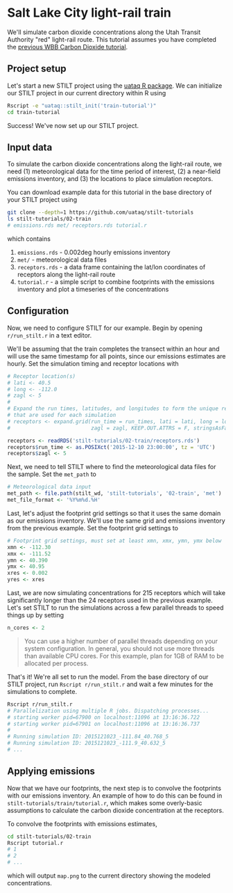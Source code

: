 # Salt Lake City light-rail train

We'll simulate carbon dioxide concentrations along the Utah Transit Authority "red" light-rail route. This tutorial assumes you have completed the [previous WBB Carbon Dioxide tutorial]({{"/tutorials/wbb.html"|relative_url}}).

## Project setup

Let's start a new STILT project using the [uataq R package](https://github.com/benfasoli/uataq). We can initialize our STILT project in our current directory within R using

```bash
Rscript -e "uataq::stilt_init('train-tutorial')"
cd train-tutorial
```

Success! We've now set up our STILT project.

## Input data

To simulate the carbon dioxide concentrations along the light-rail route, we need (1) meteorological data for the time period of interest, (2) a near-field emissions inventory, and (3) the locations to place simulation receptors.

You can download example data for this tutorial in the base directory of your STILT project using

```bash
git clone --depth=1 https://github.com/uataq/stilt-tutorials
ls stilt-tutorials/02-train
# emissions.rds met/ receptors.rds tutorial.r
```

which contains

1. `emissions.rds` - 0.002deg hourly emissions inventory
1. `met/` - meteorological data files
1. `receptors.rds` - a data frame containing the lat/lon coordinates of receptors along the light-rail route
1. `tutorial.r` - a simple script to combine footprints with the emissions inventory and plot a timeseries of the concentrations

## Configuration

Now, we need to configure STILT for our example. Begin by opening `r/run_stilt.r` in a text editor.

We'll be assuming that the train completes the transect within an hour and will use the same timestamp for all points, since our emissions estimates are hourly. Set the simulation timing and receptor locations with

```r
# Receptor location(s)
# lati <- 40.5
# long <- -112.0
# zagl <- 5
#
# Expand the run times, latitudes, and longitudes to form the unique receptors
# that are used for each simulation
# receptors <- expand.grid(run_time = run_times, lati = lati, long = long,
#                          zagl = zagl, KEEP.OUT.ATTRS = F, stringsAsFactors = F)

receptors <- readRDS('stilt-tutorials/02-train/receptors.rds')
receptors$run_time <- as.POSIXct('2015-12-10 23:00:00', tz = 'UTC')
receptors$zagl <- 5
```

Next, we need to tell STILT where to find the meteorological data files for the sample. Set the `met_path` to

```r
# Meteorological data input
met_path <- file.path(stilt_wd, 'stilt-tutorials', '02-train', 'met')
met_file_format <- '%Y%m%d.%H'
```

Last, let's adjust the footprint grid settings so that it uses the same domain as our emissions inventory. We'll use the same grid and emissions inventory from the previous example. Set the footprint grid settings to

```r
# Footprint grid settings, must set at least xmn, xmx, ymn, ymx below
xmn <- -112.30
xmx <- -111.52
ymn <- 40.390
ymx <- 40.95
xres <- 0.002
yres <- xres
```

Last, we are now simulating concentrations for 215 receptors which will take significantly longer than the 24 receptors used in the previous example. Let's set STILT to run the simulations across a few parallel threads to speed things up by setting

```r
n_cores <- 2
```

> You can use a higher number of parallel threads depending on your system configuration. In general, you should not use more threads than available CPU cores. For this example, plan for 1GB of RAM to be allocated per process.

That's it! We're all set to run the model. From the base directory of our STILT project, run `Rscript r/run_stilt.r` and wait a few minutes for the simulations to complete.

```bash
Rscript r/run_stilt.r
# Parallelization using multiple R jobs. Dispatching processes...
# starting worker pid=67900 on localhost:11096 at 13:16:36.722
# starting worker pid=67901 on localhost:11096 at 13:16:36.737
#
# Running simulation ID: 2015121023_-111.84_40.768_5
# Running simulation ID: 2015121023_-111.9_40.632_5
# ...
```

## Applying emissions

Now that we have our footprints, the next step is to convolve the footprints with our emissions inventory. An example of how to do this can be found in `stilt-tutorials/train/tutorial.r`, which makes some overly-basic assumptions to calculate the carbon dioxide concentration at the receptors.

To convolve the footprints with emissions estimates,

```bash
cd stilt-tutorials/02-train
Rscript tutorial.r
# 1
# 2
# ...
```

which will output `map.png` to the current directory showing the modeled concentrations.
